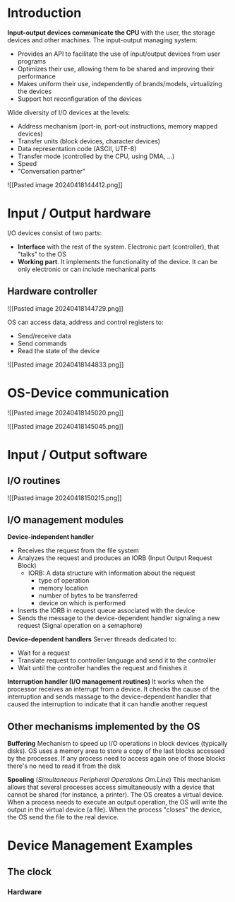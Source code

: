 
# Introduction

**Input-output devices communicate the CPU** with the user, the storage devices and other machines. The input-output managing system:
- Provides an API to facilitate the use  of input/output devices from user programs
- Optimizes their use, allowing them to be shared and improving their performance
- Makes uniform their use, independently of brands/models, virtualizing the devices
- Support hot reconfiguration of the devices

Wide diversity of I/O devices at the levels:
- Address mechanism (port-in, port-out instructions, memory mapped devices)
- Transfer units (block devices, character devices)
- Data representation code (ASCII, UTF-8)
- Transfer mode (controlled by the CPU, using DMA, ...)
- Speed
- "Conversation partner"

![[Pasted image 20240418144412.png]]

# Input / Output hardware

I/O devices consist of two parts:
- **Interface** with the rest of the system. Electronic part (controller), that "talks" to the OS
- **Working part**. It implements the functionality of the device. It can be only electronic or can include mechanical parts

## Hardware controller

![[Pasted image 20240418144729.png]]

OS can access data, address and control registers to:
- Send/receive data
- Send commands
- Read the state of the device

![[Pasted image 20240418144833.png]]

# OS-Device communication

![[Pasted image 20240418145020.png]]

![[Pasted image 20240418145045.png]]

# Input / Output software

## I/O routines

![[Pasted image 20240418150215.png]]


## I/O management modules


**Device-independent handler**
- Receives the request from the file system
- Analyzes the request and produces an IORB (Input Output Request Block)
	- IORB: A data structure with information about the request
		- type of operation
		- memory location
		- number of bytes to be transferred
		- device on which is performed
- Inserts the IORB in request queue associated with the device
- Sends the message to the device-dependent handler signaling a new request (Signal operation on a semaphore)

**Device-dependent handlers**
Server threads dedicated to:
- Wait for a request
- Translate request to controller language and send it to the controller
- Wait until the controller handles the request and finishes it 

**Interruption handler (I/O management routines)**
It works when the processor receives an interrupt from a device. It checks the cause of the interruption and sends massage to the device-dependent handler that caused the interruption to indicate that it can handle another request

## Other mechanisms implemented by the OS

**Buffering**
Mechanism to speed up I/O operations in block devices (typically disks). OS uses a memory area to store a copy of the last blocks accessed by the processes. If any process need to access again one of those blocks there's no need to read it from the disk

**Spooling** (*Simultaneous Peripheral Operations Om.Line*)
This mechanism allows that several processes access simultaneously with a device that cannot be shared (for instance, a printer).
The OS creates a virtual device. When a process needs to execute an output operation, the OS will write the output in the virtual device (a file). When the process "closes" the device, the OS send the file to the real device.

# Device Management Examples

## The clock

### Hardware



